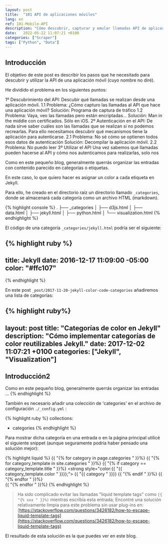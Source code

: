 ```yaml
---
layout: post
title:  "101 API de aplicaciones móviles"
lang: en
ref: 101-Mobile-API
description: "Cómo descubrir, capturar y emular llamadas API de aplicaciones móviles"
date:   2022-05-22 11:07:21 +0100
categories: ["Scraper"]
tags: ["Python", "Data"]
---
```


## Introducción
El objetivo de este post es describir los pasos que he necesitado para descubrir y utilizar la API de una aplicación móvil (cuyo nombre no diré).

He dividido el problema en los siguientes puntos:

1º Descubrimiento del API: Descubir qué llamadas se realizan desde una aplicación móvil.
    1.1 Problema: ¿Cómo capturo las llamadas al API que hace una aplicación móvil?
        Solución: Programa de captura de tráfico
    1.2 Problema: Vaya, veo las llamadas pero están encriptadas...
        Solución: Man in the middle con certificados. Sólo en iOS.
2º Autenticación en el API: De nada sirve saber cuáles son las llamadas que se realizan si no podemos recrearlas. Para ello necesitamos descubrir qué mecanismos tiene la aplicación para autenticarse.
    2.1 Problema: No sé cómo se optienen todos esos datos de autenticación
        Solución: Decompilar la aplicación móvil.
    2.2 Problema: No puedo leer 
3º Utilizar el API
    Una vez sabemos qué llamadas pueden hacerse al API y cómo nos autenticamos para realizarlas, solo nos 


Como en este pequeño blog, generalmente querrás organizar las entradas con contenido parecido en categorías o etiquetas.

En este caso, lo que quiero hacer es asignar un color a cada etiqueta en Jekyll.

Para ello, he creado en el directorio raíz un directorio llamado `_categories`, donde se almacenará cada categoría como un archivo HTML (markdown).

{% highlight console %}
.
├── _categories
│   ├── d3js.html
│   ├── data.html
│   ├── jekyll.html
│   ├── python.html
│   └── visualization.html
{% endhighlight %}

El código de una categoría `_categories/jekyll.html` podría ser el siguiente:

{% highlight ruby %}
---
title: Jekyll
date: 2016-12-17 11:09:00 -05:00
color: "#ffc107"
---
{% endhighlight %}

En este post `_post/2017-11-20-jekyll-color-code-categories` añadiremos una lista de categorías:

{% highlight ruby%}
---
layout: post
title:  "Categorías de color en Jekyll"
description: "Cómo implementar categorías de color reutilizables Jekyll."
date:   2017-12-02 11:07:21 +0100
categories: ["Jekyll", "Visualization"]
---
## Introducción2
Como en este pequeño blog, generalmente querrás organizar las entradas ...
{% endhighlight %}

También es necesario añadir una colección de 'categories' en el archivo de configuración `./_config.yml` :

{% highlight ruby %}
collections:
  - categories
{% endhighlight %}

Para mostrar dicha categoría en una entrada o en la página principal utilicé el siguiente snippet (aunque seguramente podría haber pensado una solución mejor):

{% highlight liquid %}
    {{ "{% for category in page.categories " }}%}
        {{ "{% for category_template in site.categories " }}%}
            {{ "{% if category == category_template.title " }}%}
            <strong style="color:{{ "{{ category_template.color " }}}};">
                {{ "{{ category " }}}}
            </strong>
            {{ "{% endif " }}%}
        {{ "{% endfor " }}%}  
    {{ "{% endfor " }}%}
{% endhighlight %}

>Ha sido complicado evitar las llamadas "liquid template tags" como `{{ "{% xxx " }}%)` mientras escribía esta entrada; Encontré una solución relativamente limpia para este problema sin usar plug-ins en:
[https://stackoverflow.com/questions/3426182/how-to-escape-liquid-template-tags](https://stackoverflow.com/questions/3426182/how-to-escape-liquid-template-tags)

El resultado de esta solución es la que puedes ver en este blog.

